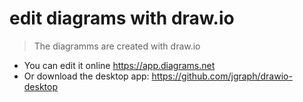 # edit diagrams with draw.io

> The diagramms are created with draw.io

- You can edit it online https://app.diagrams.net
- Or download the desktop app: https://github.com/jgraph/drawio-desktop
